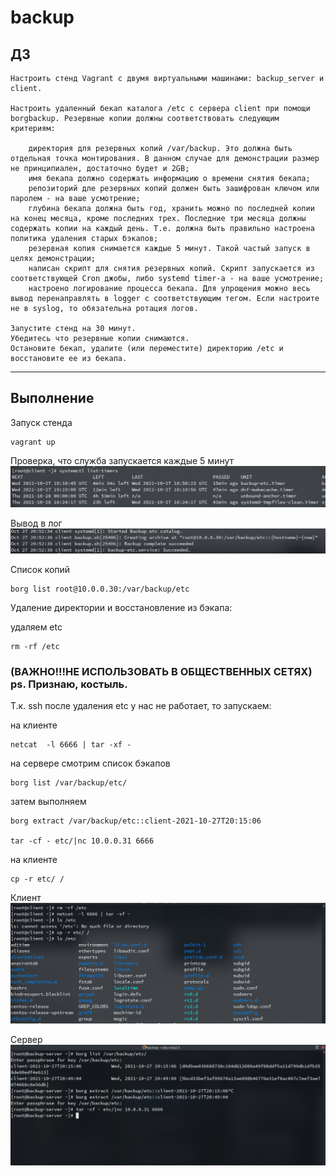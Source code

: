# backup

## ДЗ
    Настроить стенд Vagrant с двумя виртуальными машинами: backup_server и client.

    Настроить удаленный бекап каталога /etc c сервера client при помощи borgbackup. Резервные копии должны соответствовать следующим критериям:

        директория для резервных копий /var/backup. Это должна быть отдельная точка монтирования. В данном случае для демонстрации размер не принципиален, достаточно будет и 2GB;
        имя бекапа должно содержать информацию о времени снятия бекапа;
        репозиторий дле резервных копий должен быть зашифрован ключом или паролем - на ваше усмотрение;
        глубина бекапа должна быть год, хранить можно по последней копии на конец месяца, кроме последних трех. Последние три месяца должны содержать копии на каждый день. Т.е. должна быть правильно настроена политика удаления старых бэкапов;
        резервная копия снимается каждые 5 минут. Такой частый запуск в целях демонстрации;
        написан скрипт для снятия резервных копий. Скрипт запускается из соответствующей Cron джобы, либо systemd timer-а - на ваше усмотрение;
        настроено логирование процесса бекапа. Для упрощения можно весь вывод перенаправлять в logger с соответствующим тегом. Если настроите не в syslog, то обязательна ротация логов.

    Запустите стенд на 30 минут. 
    Убедитесь что резервные копии снимаются. 
    Остановите бекап, удалите (или переместите) директорию /etc и восстановите ее из бекапа. 
---
## Выполнение

Запуск стенда   

    vagrant up


Проверка, что служба запускается каждые 5 минут     
![](https://github.com/MaxOOOOON/backup/blob/main/pictures/Screenshot_20211027_220632.png)   

Вывод в лог
![](https://github.com/MaxOOOOON/backup/blob/main/pictures/Screenshot_20211027_235317.png)   


Список копий       

    borg list root@10.0.0.30:/var/backup/etc


Удаление директории и восстановление из бэкапа:      

удаляем etc

    rm -rf /etc

### (ВАЖНО!!!НЕ ИСПОЛЬЗОВАТЬ В ОБЩЕСТВЕННЫХ СЕТЯХ) ps. Признаю, костыль.


Т.к. ssh после удаления etc у нас не работает, то запускаем:       

на клиенте  

    netcat  -l 6666 | tar -xf -

на сервере смотрим список бэкапов

    borg list /var/backup/etc/

затем выполняем 

    borg extract /var/backup/etc::client-2021-10-27T20:15:06

    tar -cf - etc/|nc 10.0.0.31 6666

на клиенте  

    cp -r etc/ /

Клиент  
![](https://github.com/MaxOOOOON/backup/blob/main/pictures/Screenshot_20211027_235142.png) 

Сервер  
![](https://github.com/MaxOOOOON/backup/blob/main/pictures/Screenshot_20211027_235126.png)   
